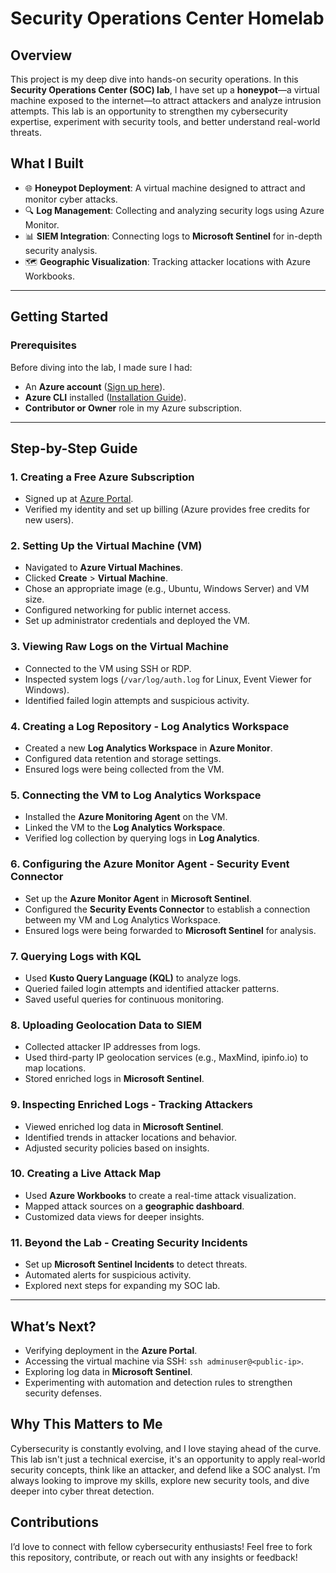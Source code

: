 # <B> Security Operations Center Homelab</B>

## <B>Overview</B>

 This project is my deep dive into hands-on security operations. In this **Security Operations Center (SOC) lab**, I have set up a **honeypot**—a virtual machine exposed to the internet—to attract attackers and analyze intrusion attempts. This lab is an opportunity to strengthen my cybersecurity expertise, experiment with security tools, and better understand real-world threats.

## <B>What I Built</B>

- 🌐 <B>Honeypot Deployment</B>: A virtual machine designed to attract and monitor cyber attacks.
- 🔍 <B>Log Management</B>: Collecting and analyzing security logs using Azure Monitor.
- 📊 <B>SIEM Integration</B>: Connecting logs to <B>Microsoft Sentinel</B> for in-depth security analysis.
- 🗺️ <B>Geographic Visualization</B>: Tracking attacker locations with Azure Workbooks.

---

## <B>Getting Started</B>

### <B>Prerequisites</B>

Before diving into the lab, I made sure I had:

- An <B>Azure account</B> ([Sign up here](https://portal.azure.com/)).
- <B>Azure CLI</B> installed ([Installation Guide](https://learn.microsoft.com/en-us/cli/azure/install-azure-cli)).
- <B>Contributor or Owner</B> role in my Azure subscription.

---

## <B>Step-by-Step Guide</B>

### <B>1. Creating a Free Azure Subscription</B>
- Signed up at [Azure Portal](https://portal.azure.com/).
- Verified my identity and set up billing (Azure provides free credits for new users).

### <B>2. Setting Up the Virtual Machine (VM)</B>
- Navigated to <B>Azure Virtual Machines</B>.
- Clicked <B>Create</B> > <B>Virtual Machine</B>.
- Chose an appropriate image (e.g., Ubuntu, Windows Server) and VM size.
- Configured networking for public internet access.
- Set up administrator credentials and deployed the VM.

### <B>3. Viewing Raw Logs on the Virtual Machine</B>
- Connected to the VM using SSH or RDP.
- Inspected system logs (`/var/log/auth.log` for Linux, Event Viewer for Windows).
- Identified failed login attempts and suspicious activity.

### <B>4. Creating a Log Repository - Log Analytics Workspace</B>
- Created a new <B>Log Analytics Workspace</B> in <B>Azure Monitor</B>.
- Configured data retention and storage settings.
- Ensured logs were being collected from the VM.

### <B>5. Connecting the VM to Log Analytics Workspace</B>
- Installed the <B>Azure Monitoring Agent</B> on the VM.
- Linked the VM to the <B>Log Analytics Workspace</B>.
- Verified log collection by querying logs in <B>Log Analytics</B>.

### <B>6. Configuring the Azure Monitor Agent - Security Event Connector</B>
- Set up the **Azure Monitor Agent** in **Microsoft Sentinel**.
- Configured the **Security Events Connector** to establish a connection between my VM and Log Analytics Workspace.
- Ensured logs were being forwarded to **Microsoft Sentinel** for analysis.

### <B>7. Querying Logs with KQL</B>
- Used <B>Kusto Query Language (KQL)</B> to analyze logs.
- Queried failed login attempts and identified attacker patterns.
- Saved useful queries for continuous monitoring.

### <B>8. Uploading Geolocation Data to SIEM</B>
- Collected attacker IP addresses from logs.
- Used third-party IP geolocation services (e.g., MaxMind, ipinfo.io) to map locations.
- Stored enriched logs in <B>Microsoft Sentinel</B>.

### <B>9. Inspecting Enriched Logs - Tracking Attackers</B>
- Viewed enriched log data in <B>Microsoft Sentinel</B>.
- Identified trends in attacker locations and behavior.
- Adjusted security policies based on insights.

### <B>10. Creating a Live Attack Map</B>
- Used <B>Azure Workbooks</B> to create a real-time attack visualization.
- Mapped attack sources on a <B>geographic dashboard</B>.
- Customized data views for deeper insights.

### <B>11. Beyond the Lab - Creating Security Incidents</B>
- Set up <B>Microsoft Sentinel Incidents</B> to detect threats.
- Automated alerts for suspicious activity.
- Explored next steps for expanding my SOC lab.

---

## <B>What’s Next?</B>

- Verifying deployment in the <B>Azure Portal</B>.
- Accessing the virtual machine via SSH: `ssh adminuser@<public-ip>`.
- Exploring log data in <B>Microsoft Sentinel</B>.
- Experimenting with automation and detection rules to strengthen security defenses.

## <B>Why This Matters to Me</B>

Cybersecurity is constantly evolving, and I love staying ahead of the curve. This lab isn't just a technical exercise, it's an opportunity to apply real-world security concepts, think like an attacker, and defend like a SOC analyst. I’m always looking to improve my skills, explore new security tools, and dive deeper into cyber threat detection.

## <B>Contributions</B>

I’d love to connect with fellow cybersecurity enthusiasts! Feel free to fork this repository, contribute, or reach out with any insights or feedback!

